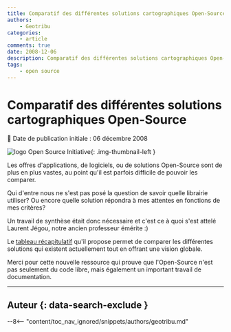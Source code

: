 ```yaml
---
title: Comparatif des différentes solutions cartographiques Open-Source
authors:
    - Geotribu
categories:
    - article
comments: true
date: 2008-12-06
description: Comparatif des différentes solutions cartographiques Open-Source
tags:
    - open source
---
```


# Comparatif des différentes solutions cartographiques Open-Source

:calendar: Date de publication initiale : 06 décembre 2008

![logo Open Source Initiative](https://cdn.geotribu.fr/img/logos-icones/opensource.png "logo Open Source Initiative"){: .img-thumbnail-left }

Les offres d'applications, de logiciels, ou de solutions Open-Source sont de plus en plus vastes, au point qu'il est parfois difficile de pouvoir les comparer.

Qui d'entre nous ne s'est pas posé la question de savoir quelle librairie utiliser? Ou encore quelle solution répondra à mes attentes en fonctions de mes critères?

Un travail de synthèse était donc nécessaire et c'est ce à quoi s'est attelé Laurent Jégou, notre ancien professeur émérite :)

Le [tableau récapitulatif](http://www.geotests.net/cours/sigma/webmapping/2016/fig10_2016.pdf) qu'il propose permet de comparer les différentes solutions qui existent actuellement tout en offrant une vision globale.

Merci pour cette nouvelle ressource qui prouve que l'Open-Source n'est pas seulement du code libre, mais également un important travail de documentation.

----

## Auteur {: data-search-exclude }

--8<-- "content/toc_nav_ignored/snippets/authors/geotribu.md"

